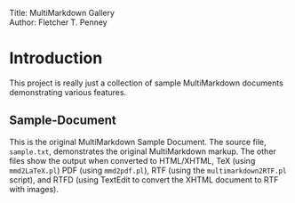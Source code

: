 Title:	   MultiMarkdown Gallery  
Author:	   Fletcher T. Penney  

# Introduction #

This project is really just a collection of sample MultiMarkdown documents
demonstrating various features.


## Sample-Document ##

This is the original MultiMarkdown Sample Document. The source file,
`sample.txt`, demonstrates the original MultiMarkdown markup. The other files
show the output when converted to HTML/XHTML, TeX (using `mmd2LaTeX.pl`) PDF
(using `mmd2pdf.pl`), RTF (using the `multimarkdown2RTF.pl` script), and RTFD
(using TextEdit to convert the XHTML document to RTF with images).

